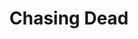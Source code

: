 ---
layout: post
title: Chasing Dead
name: chasing_dead_jake
img: Chasing Dead.png
alt: image-alt
description: "There be zombies!"
image_items: [
    {
        title: Chasing dead - jake,
        img: Chasing Dead Intro.jpg,
        description: "Chasing Dead is a story-based, Sci-fi First-Person Action Shooter.You play as a marine named Jake; who is sent on a mission to retrieve any research and data left behind by the original survey team while fighting off hostile forces."
    },
    {
        youtube_video: "https://www.youtube.com/embed/vJ7hXoXsSyU",
        description: ""
    },
    {
        img: JGLLC3.jpg,
        description: ""
    },
    {
        img: JGLLC4_Final.jpg,
        description: ""
    },
    {
        img: JGLL.jpg,
        description: ""
    },
    {
        img: JakePose3.jpg,
        description: ""
    },
    {
        img: JakePose2_Maps.jpg,
        description: ""
    },
    {
        img: JakePose2.jpg,
        description: ""
    },
    {
        img: JakePose2W.jpg,
        description: ""
    },
    {
        img: Train_Level1_Jump.jpg,
        description: ""
    },
    {
        img: Jake_Back.jpg,
        description: ""
    },
    {
        img: Jake_Front.jpg,
        description: ""
    },
    {
        img: slide2.jpg,
        description: ""
    },
    
]
---